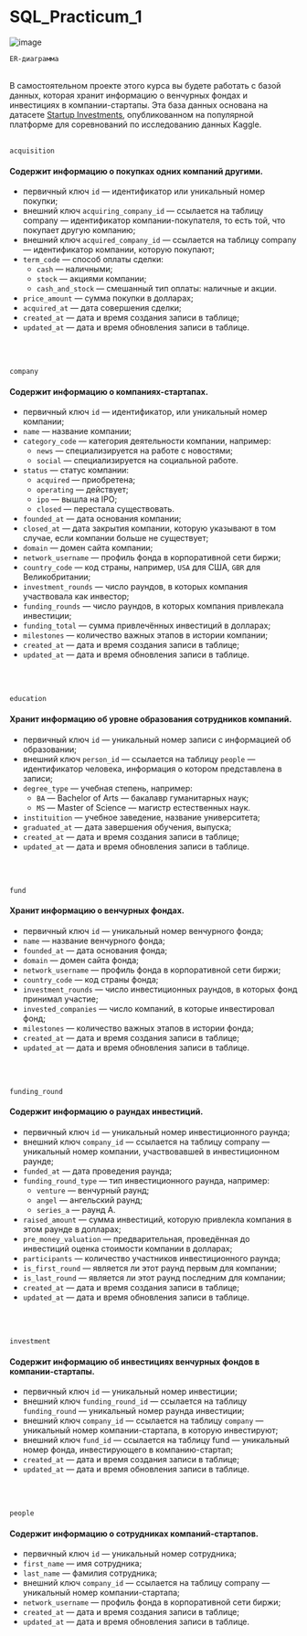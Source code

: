 # SQL_Practicum_1


![image](https://github.com/user-attachments/assets/d1a638fc-16c9-4ef4-a5f1-a87756a7f73f)

```ER-диаграмма```
<br>
<br>

В самостоятельном проекте этого курса вы будете работать с базой данных, которая хранит информацию о венчурных фондах и инвестициях в компании-стартапы. Эта база данных основана на датасете [Startup Investments](https://www.kaggle.com/datasets/justinas/startup-investments), опубликованном на популярной платформе для соревнований по исследованию данных Kaggle. 
<br>
<br>

```acquisition```  
#### Содержит информацию о покупках одних компаний другими.  
* первичный ключ ```id``` — идентификатор или уникальный номер покупки;  
* внешний ключ ```acquiring_company_id``` — ссылается на таблицу company — идентификатор компании-покупателя, то есть той, что покупает другую компанию;  
* внешний ключ ```acquired_company_id``` — ссылается на таблицу company — идентификатор компании, которую покупают;  
* ```term_code``` — способ оплаты сделки:    
  * ```cash``` — наличными;  
  * ```stock``` — акциями компании;
  * ```cash_and_stock``` — смешанный тип оплаты: наличные и акции.
* ```price_amount``` — сумма покупки в долларах;
* ```acquired_at``` — дата совершения сделки;
* ```created_at``` — дата и время создания записи в таблице;
* ```updated_at``` — дата и время обновления записи в таблице.
<br>
<br>

```company```
#### Содержит информацию о компаниях-стартапах.  
* первичный ключ ```id``` — идентификатор, или уникальный номер компании;  
* ```name``` — название компании;  
* ```category_code``` — категория деятельности компании, например:  
  * ```news``` — специализируется на работе с новостями;  
  * ```social``` — специализируется на социальной работе.  
* ```status``` — статус компании:  
  * ```acquired``` — приобретена;  
  * ```operating``` — действует;  
  * ```ipo``` — вышла на IPO;  
  * ```closed``` — перестала существовать.  
* ```founded_at``` — дата основания компании;  
* ```closed_at``` — дата закрытия компании, которую указывают в том случае, если компании больше не существует;  
* ```domain``` — домен сайта компании;  
* ```network_username``` — профиль фонда в корпоративной сети биржи;  
* ```country_code``` — код страны, например, ```USA``` для США, ```GBR``` для Великобритании;  
* ```investment_rounds``` — число раундов, в которых компания участвовала как инвестор;  
* ```funding_rounds``` — число раундов, в которых компания привлекала инвестиции;  
* ```funding_total``` — сумма привлечённых инвестиций в долларах;  
* ```milestones``` — количество важных этапов в истории компании;  
* ```created_at``` — дата и время создания записи в таблице;  
* ```updated_at``` — дата и время обновления записи в таблице.  
<br>  
<br>

```education```
#### Хранит информацию об уровне образования сотрудников компаний.  
* первичный ключ ```id``` — уникальный номер записи с информацией об образовании;  
* внешний ключ ```person_id``` — ссылается на таблицу ```people``` — идентификатор человека, информация о котором представлена в записи;  
* ```degree_type``` — учебная степень, например:  
  * ```BA``` — Bachelor of Arts — бакалавр гуманитарных наук;  
  * ```MS``` — Master of Science — магистр естественных наук.  
* ```instituition``` — учебное заведение, название университета;  
* ```graduated_at``` — дата завершения обучения, выпуска;  
* ```created_at``` — дата и время создания записи в таблице;  
* ```updated_at``` — дата и время обновления записи в таблице.  
<br>  
<br>

```fund```
#### Хранит информацию о венчурных фондах.  
* первичный ключ ```id``` — уникальный номер венчурного фонда;  
* ```name``` — название венчурного фонда;  
* ```founded_at``` — дата основания фонда;  
* ```domain``` — домен сайта фонда;  
* ```network_username``` — профиль фонда в корпоративной сети биржи;  
* ```country_code``` — код страны фонда;  
* ```investment_rounds``` — число инвестиционных раундов, в которых фонд принимал участие;  
* ```invested_companies``` — число компаний, в которые инвестировал фонд;  
* ```milestones``` — количество важных этапов в истории фонда;  
* ```created_at``` — дата и время создания записи в таблице;  
* ```updated_at``` — дата и время обновления записи в таблице.  
<br>  
<br>

```funding_round```
#### Содержит информацию о раундах инвестиций.  
* первичный ключ ```id``` — уникальный номер инвестиционного раунда;  
* внешний ключ ```company_id``` — ссылается на таблицу company — уникальный номер компании, участвовавшей в инвестиционном раунде;  
* ```funded_at``` — дата проведения раунда;  
* ```funding_round_type``` — тип инвестиционного раунда, например:  
  * ```venture``` — венчурный раунд;  
  * ```angel``` — ангельский раунд;  
  * ```series_a``` — раунд А.  
* ```raised_amount``` — сумма инвестиций, которую привлекла компания в этом раунде в долларах;  
* ```pre_money_valuation``` — предварительная, проведённая до инвестиций оценка стоимости компании в долларах;  
* ```participants``` — количество участников инвестиционного раунда;  
* ```is_first_round``` — является ли этот раунд первым для компании;  
* ```is_last_round``` — является ли этот раунд последним для компании;  
* ```created_at``` — дата и время создания записи в таблице;  
* ```updated_at``` — дата и время обновления записи в таблице.  
<br>  
<br>

```investment```  
#### Содержит информацию об инвестициях венчурных фондов в компании-стартапы.  
* первичный ключ ```id``` — уникальный номер инвестиции;  
* внешний ключ ```funding_round_id``` — ссылается на таблицу ```funding_round``` — уникальный номер раунда инвестиции;  
* внешний ключ ```company_id``` — ссылается на таблицу ```company``` — уникальный номер компании-стартапа, в которую инвестируют;  
* внешний ключ ```fund_id``` — ссылается на таблицу fund — уникальный номер фонда, инвестирующего в компанию-стартап;  
* ```created_at``` — дата и время создания записи в таблице;  
* ```updated_at``` — дата и время обновления записи в таблице.  
<br>  
<br>

```people```  
#### Содержит информацию о сотрудниках компаний-стартапов.  
* первичный ключ ```id``` — уникальный номер сотрудника;  
* ```first_name``` — имя сотрудника;  
* ```last_name``` — фамилия сотрудника;  
* внешний ключ ```company_id``` — ссылается на таблицу company — уникальный номер компании-стартапа;  
* ```network_username``` — профиль фонда в корпоративной сети биржи;  
* ```created_at``` — дата и время создания записи в таблице;  
* ```updated_at``` — дата и время обновления записи в таблице.  

